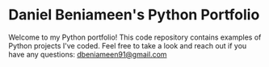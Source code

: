 # Daniel Beniameen's Python Portfolio

Welcome to my Python portfolio! This code repository contains examples of Python projects I've coded. 
Feel free to take a look and reach out if you have any questions:
dbeniameen91@gmail.com

